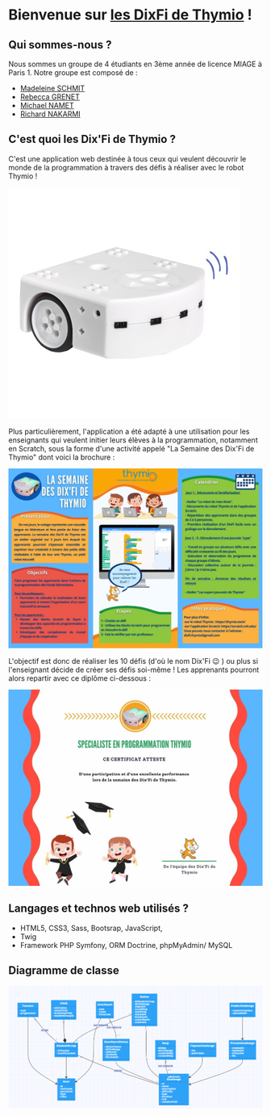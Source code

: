 # Bienvenue sur [les DixFi de Thymio](https://thymio.tech/) !

## Qui sommes-nous ? 

Nous sommes un groupe de 4 étudiants en 3ème année de licence MIAGE à Paris 1. 
Notre groupe est composé de :

+ [Madeleine SCHMIT](https://github.com/Madde24)
+ [Rebecca GRENET](https://github.com/Rbk98)
+ [Michael NAMET](https://github.com/Michael-Namet)
+ [Richard NAKARMI](https://github.com/Richard-Nkr)

## C'est quoi les Dix'Fi de Thymio ?

C'est une application web destinée à tous ceux qui veulent découvrir le monde de la programmation à travers des défis à réaliser 
avec le robot Thymio !

![Le Robot Thymio](thymio-colors.jpg)  

Plus particulièrement, l'application a été adapté à une utilisation pour les enseignants qui veulent initier leurs élèves à la 
programmation, notamment en Scratch, sous la forme d'une activité appelé "La Semaine des Dix'Fi de  Thymio" dont voici la brochure :

![La Semaine des Dix'Fi de  Thymio](La_semaine_des_dixfi_thymio.jpg)   

L'objectif est donc de réaliser les 10 défis (d'où le nom Dix'Fi :wink: ) ou plus si l'enseignant décide de créer ses défis soi-même ! 
Les apprenants pourront alors repartir avec ce diplôme ci-dessous : 

![Certificat Thymio](certificatThymio.jpg)   

## Langages et technos web utilisés ?

+ HTML5, CSS3, Sass, Bootsrap, JavaScript, 
+ Twig
+ Framework PHP Symfony, ORM Doctrine, phpMyAdmin/ MySQL

## Diagramme de classe

![diagram_class](DiagramClassDixFiThymio.png)


